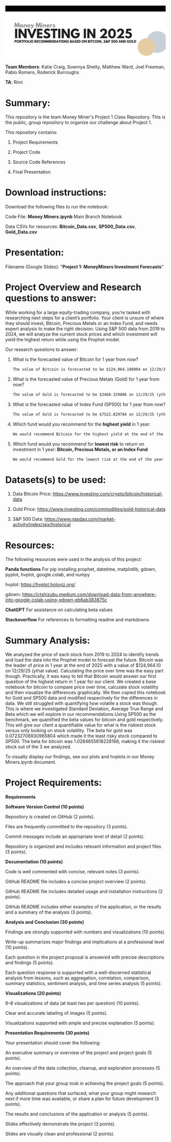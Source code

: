 ![alt text](https://github.com/ktcraig/Project-1-AI-Class/blob/main/Money%20Miners%20Header.png)


**Team Members**: Katie Craig, Sowmya Shetty, Matthew Ward, Joel Freeman, Pablo Romero, Roderick Burroughs

**TA**: Rimi

# Summary:
This repository is the team Money Miner's Project 1 Class Repository. This is the public, group repository to organize our challenge about Project 1.

This repository contains:

1) Project Requirements

2) Project Code

3) Source Code References

4) Final Presentation

# Download instructions:

Download the following files to run the notebook:

Code File: **Money Miners.ipynb** Main Branch Notebook

Data CSVs for resources: **Bitcoin_Data.csv**, **SP500_Data.csv**, **Gold_Data.csv**

# Presentation:

Filename (Google Slides): "**Project 1: MoneyMiners Investment Forecasts**"

# Project Overview and Research questions to answer:
While working for a large equity-trading company, you’re tasked with researching next steps for a client’s portfolio. Your client is unsure of where they should invest, Bitcoin, Precious Metals or an Index Fund, and needs expert analysis to make the right decision. Using S&P 500 data from 2019 to 2024, we will analyze the current stock prices and which investment will yield the highest return while using the Prophet model. 

Our research questions to answer:

1) What is the forecasted value of Bitcoin for 1 year from now?
   ```diff
   The value of Bitcoin is forecasted to be $124,964.108004 on 12/29/25 (ythat)
    ```
   
2) What is the forecasted value of Precious Metals (Gold) for 1 year from now?
   ```diff
   The value of Gold is forecasted to be $3460.329886 on 12/29/25 (ythat)
    ```
   
3) What is the forecasted value of Index Fund (SP500) for 1 year from now?
   ```diff
   The value of Gold is forecasted to be $7522.829784 on 12/29/25 (ythat)
   ```
   
4) Which fund would you recommend for the **highest yield** in 1 year:
   ```diff
   We would recommend Bitcoin for the highest yield at the end of the year; however, the beta for bitcoin was 1.0284655818228168, making it the riskiest stock out of the 3 we analyzed.
   ```
   
5) Which fund would you recommend for **lowest risk** to return on investment in 1 year: **Bitcoin, Precious Metals, or an Index Fund**
   ```diff
   We would recommend Gold for the lowest risk at the end of the year due to the beta for gold being 0.07232706930965804 which made it the least risky stock compared to SP500.
   ```

# Datasets(s) to be used:

1) Data Bitcoin Price: https://www.investing.com/crypto/bitcoin/historical-data

2) Gold Price: https://www.investing.com/commodities/gold-historical-data

3) S&P 500 Data: https://www.nasdaq.com/market-activity/index/spx/historical

# Resources:

The following resources were used in the analysis of this project:

**Panda functions** For pip installing prophet, datetime, matplotlib, gdown, pyplot, hvplot, google.colab, and numpy

hvplot:  https://hvplot.holoviz.org/

gdown:  https://ctshizubu.medium.com/download-data-from-anywhere-into-google-colab-using-gdown-eb6ab383875c

**ChatGPT** For assistance on calculating beta values

**Stackoverflow** For references to formatting readme and markdowns


# Summary Analysis:

We analyzed the price of each stock from 2019 to 2024 to identify trends and load the data into the Prophet model to forecast the future. Bitcoin was the leader of price in 1 year at the end of 2025 with a value of $124,964.10 on 12/29/25 (ythat value). Calculating the price over time was the easy part though. Practically, it was easy to tell that Bitcoin would answer our first question of the highest return in 1 year for our client. We created a base notebook for bitcoin to compare price over time, calculate stock volatility and then visualize the differences graphically. We then copied this notebook for Gold and SP500 data and modified respectively for the differences in data. We still struggled with quantifying how volatile a stock was though. This is where we investigated Standard Deviation, Average True Range and Beta which we will explore in our recommendations.Using SP500 as the benchmark, we quantified the beta values for bitcoin and gold respectively. This will give our client a quantifiable value for what is the riskiest stock versus only looking on stock volatility. The beta for gold was 0.07232706930965804 which made it the least risky stock compared to SP500. The beta for bitcoin was 1.0284655818228168, making it the riskiest stock out of the 3 we analyzed.

To visually display our findings, see our plots and hvplots in our Money Miners.ipynb document.


# Project Requirements:
**Requirements**

**Software Version Control (10 points)**

Repository is created on GitHub (2 points).

Files are frequently committed to the repository (3 points).

Commit messages include an appropriate level of detail (2 points).

Repository is organized and includes relevant information and project files (3 points).

**Documentation (10 points)**

Code is well commented with concise, relevant notes (3 points).

GitHub README file includes a concise project overview (2 points).

GitHub README file includes detailed usage and installation instructions (2 points).

GitHub README includes either examples of the application, or the results and a summary of the analysis (3 points).

**Analysis and Conclusion (30 points)**

Findings are strongly supported with numbers and visualizations (10 points).

Write-up summarizes major findings and implications at a professional level (10 points).

Each question in the project proposal is answered with precise descriptions and findings (5 points).

Each question response is supported with a well-discerned statistical analysis from lessons, such as aggregation, correlation, comparison, summary statistics, sentiment analysis, and time series analysis (5 points).

**Visualizations (20 points)**

6–8 visualizations of data (at least two per question) (10 points).

Clear and accurate labeling of images (5 points).

Visualizations supported with ample and precise explanation (5 points).

**Presentation Requirements (30 points)**

Your presentation should cover the following:

An executive summary or overview of the project and project goals (5 points).

An overview of the data collection, cleanup, and exploration processes (5 points).

The approach that your group took in achieving the project goals (5 points).

Any additional questions that surfaced, what your group might research next if more time was available, or share a plan for future development (5 points).

The results and conclusions of the application or analysis (5 points).

Slides effectively demonstrate the project (3 points).

Slides are visually clean and professional (2 points).




